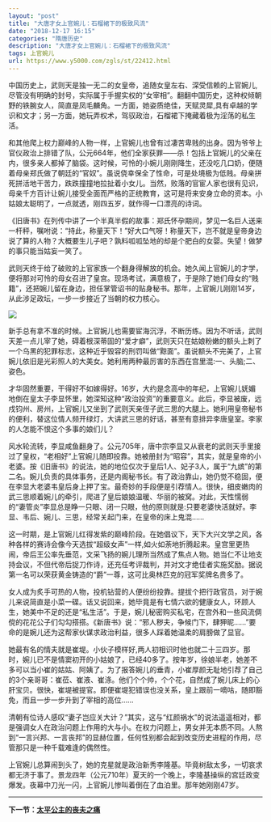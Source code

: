 ```yaml
---
layout: "post"
title: "大唐才女上官婉儿：石榴裙下的极致风流"
date: "2018-12-17 16:15"
categories: "隋唐历史"
description: "大唐才女上官婉儿：石榴裙下的极致风流"
tags: 上官婉儿
url: https://www.y5000.com/zgls/st/22412.html
---
```






中国历史上，武则天是独一无二的女皇帝，追随女皇左右、深受信赖的上官婉儿,尽管没有明确的封号，实际属于手握实权的“女宰相”。翻翻中国历史，这种权倾朝野的铁腕女人，简直是凤毛麟角。一方面，她姿质绝佳，天赋灵犀,具有卓越的学识和文才；另一方面，她玩弄权术，驾驭政治，石榴裙下掩藏着极为淫荡的私生活。

和其他爬上权力巅峰的人物一样，上官婉儿也曾有过凄苦卑贱的出身。因为爷爷上官仪政治上排错了队，公元664年，他们全家获罪——杀！包括上官婉儿的父亲在内，很多亲人都掉了脑袋。这时候，可怜的小婉儿刚刚降生，还没吃几口奶，便随着母亲郑氏做了朝廷的“官奴”。虽说侥幸保全了性命，可是处境极为低贱。母亲拼死拼活地干苦力，跌跌撞撞地拉扯着小女儿。当然，败落的官宦人家也很有见识，母亲千方百计让婉儿接受全面而严格的正统教育，这可是将来安身立命的资本。小姑娘太聪明了，一点就透，刚四五岁，就作得一口漂亮的诗词。

《旧唐书》在列传中讲了一个半真半假的故事：郑氏怀孕期间，梦见一名巨人送来一杆秤，嘱咐说：“持此，称量天下！”好大口气呀！称量天下，岂不就是皇帝身边说了算的人物？大概要生儿子吧？孰料呱呱坠地的却是个肥白的女婴。失望！做梦的事只能当姑妄一笑了。

武则天终于给了破败的上官家族一个翻身得解放的机会。她久闻上官婉儿的才学，便将那对可怜的母女召进了皇宫。现场考试，满意极了，于是除了她们母女的“贱籍”，还把婉儿留在身边，担任掌管诏书的贴身秘书。那年，上官婉儿刚刚14岁，从此涉足政坛，一步一步接近了当朝的权力核心。

![](https://img.y5000.com/uploads/allimg/170606/11-1F6061H5412Q.jpg)

新手总有拿不准的时候。上官婉儿也需要宦海沉浮，不断历练。因为不听话，武则天差一点儿宰了她，碍着根深蒂固的“爱才癖”，武则天只在姑娘粉嫩的额头上刺了一个乌黑的犯罪标志，这种近乎毁容的刑罚叫做“黥面”。虽说额头不完美了，上官婉儿依旧是光彩照人的大美女。她利用两种最厉害的东西在宫里混:一、头脑;二、姿色。

才华固然重要，干得好不如嫁得好。16岁，大约是念高中的年纪，上官婉儿妩媚地倒在皇太子李显怀里，她深知这种“政治投资”的重要意义。此后，李显被废，远戍钧州、房州，上官婉儿又坐到了武则天亲侄子武三思的大腿上。她利用皇帝秘书的便利，替这位情人频开绿灯，大讲武三思的好话，甚至有意排异李唐皇室。李家的人怎能不恨这个多事的娘们儿？

风水轮流转，李显咸鱼翻身了。公元705年，唐中宗李显又从衰老的武则天手里接过了皇权，“老相好”上官婉儿随即投靠。她被册封为“昭容”，其实，就是皇帝的小老婆。按《旧唐书》的说法，她的地位仅次于皇后1人、妃子3人，属于“九嫔”的第二名。婉儿负责的具体事务，还是内阁秘书长。有了政治靠山，她仍觉不稳固，便在李显大老婆韦皇后身上押了宝。最奇妙的手段便是引荐情人。很快，细皮嫩肉的武三思顺着婉儿的牵引，爬进了皇后娘娘温暖、华丽的被窝。对此，天性懦弱的“妻管炎”李显总是睁一只眼、闭一只眼，他的原则就是:只要老婆快活就好。李显、韦后、婉儿、三思，经常关起门来，在皇帝的床上鬼混……

这一时期，是上官婉儿红得发紫的巅峰阶段。在她倡议下，天下大兴文学之风，各种各样的赛诗会像今天选拔“超级女声”一样,如火如荼地折腾起来。皇宫里更热闹，帝后王公率先垂范，文采飞扬的婉儿理所当然成了焦点人物。她当仁不让地支持会议，不但代帝后捉刀作诗，还充任考评裁判，并对文才绝佳者实施奖励。据说第一名可以荣获黄金铸造的“爵”一尊，这可比奥林匹克的冠军奖牌名贵多了。

女人成为炙手可热的人物，投机钻营的人便纷纷投靠。提拔个把行政官员，对于婉儿来说简直是小菜一碟。话又说回来，她毕竟是有七情六欲的健康女人，环顾人生，她美中不足的还是“私生活”。于是，婉儿秘密购买私宅，在宫外和一些风流倜傥的花花公子们勾勾搭搭。《新唐书》说：“邪人秽夫，争候门下，肆狎昵……”要命的是婉儿还为这帮家伙谋求政治利益，很多人踩着她温柔的肩膀做了显官。

她最有名的情夫就是崔堤。小伙子模样好,两人初相识时他也就二十三四岁。那时，婉儿已不是情窦初开的小姑娘了，已经40多了。按年岁，徐娘半老，她差不多可以当小崔的姑姑、阿姨了。为了报答婉儿的垂青，小崔厚颜无耻地引荐了自己的3个亲哥哥：崔莅、崔液、崔涤。他们个个帅，个个花，自然成了婉儿床上的心肝宝贝。很快，崔堤被提官。即便崔堤犯错误也没关系，皇上跟前一嘀咕，随即豁免，而且一步一步升到了宰相的高位……

清朝有位诗人感叹“妻子岂应关大计？”其实，这与“红颜祸水”的说法遥遥相对，都是强调女人在政治问题上作用的大与小。在权力问题上，男女并无本质不同。人熬到“一言兴邦、一言丧邦”的显赫位置，任何性别都会起到改变历史进程的作用，尽管那只是一种千载难逢的偶然性。

上官婉儿总算闹到头了，她的克星就是政治新秀李隆基。毕竟树敌太多，一切哀求都无济于事了。景龙四年（公元710年）夏天的一个晚上，李隆基操纵的宫廷政变爆发。夜幕中刀光一闪，上官婉儿惨叫着倒在了血泊里。那年她刚刚47岁。

* * *

**下一节：[太平公主的丧夫之痛](https://www.y5000.com/zgls/st/22414.html)**
